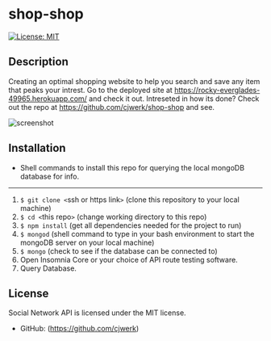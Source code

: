 # shop-shop

  [![License: MIT](https://img.shields.io/badge/License-MIT-blue.svg)](https://opensource.org/licenses/MIT)


  ## Description 

  Creating an optimal shopping website to help you search and save any item that peaks your intrest. Go to the deployed site at https://rocky-everglades-49965.herokuapp.com/ and check it out. Intreseted in how its done? Check out the repo at https://github.com/cjwerk/shop-shop and see.

![screenshot](\21-mern-homework-demo-01.gif)
  ## Installation
  
  * Shell commands to install this repo for querying the local mongoDB database for info.
  ---
  1. ```$ git clone <```ssh or https link```>``` (clone this repository to your local machine)
  2. ```$ cd <```this repo```>``` (change working directory to this repo)
  3. ```$ npm install``` (get all dependencies needed for the project to run)
  4. ```$ mongod``` (shell command to type in your bash environment to start the mongoDB server on your local machine)
  5. ```$ mongo``` (check to see if the database can be connected to)
  6. Open Insomnia Core or your choice of API route testing software.
  7. Query Database.



  ## License

  Social Network API is licensed under the MIT license.

  * GitHub: (https://github.com/cjwerk)
